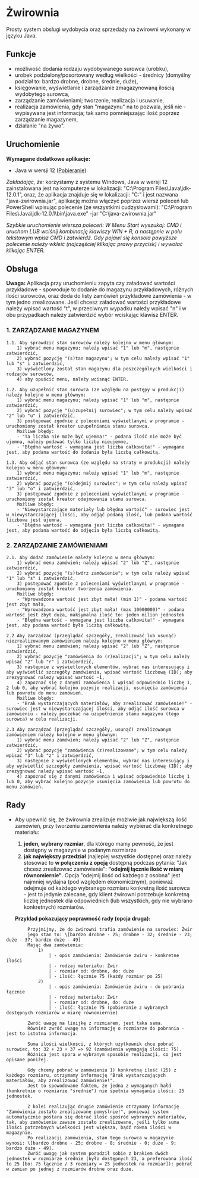 ﻿# Żwirownia

Prosty system obsługi wydobycia oraz sprzedaży na żwirowni wykonany w języku Java.



## Funkcje
- możliwość dodania rodzaju wydobywanego surowca (urobku),
- urobek podzielony/posortowany według wielkości - średnicy (domyślny podział to: bardzo drobne, drobne, średnie, duże),
- księgowanie, wyświetlanie i zarządzanie zmagazynowaną ilością wydobytego surowca,
- zarządzanie zamówieniami; tworzenie, realizacja i usuwanie,
- realizacja zamówienia, gdy stan "magazynu" na to pozwala, jeśli nie - wypisywana jest informacja; tak samo pomniejszając ilość poprzez zarządzanie magazynem,
- działanie "na żywo".



## Uruchomienie
**Wymagane dodatkowe aplikacje:**
- Java w wersji 12 ([Pobieranie](https://www.oracle.com/technetwork/java/javase/downloads/jdk12-downloads-5295953.html))

_Zakładając, że:_
    korzystamy z systemu Windows,
    Java w wersji 12 zainstalowana jest na komputerze w lokalizacji: "C:\Program Files\Java\jdk-12.0.1",
    oraz, że aplikacja znajduje się w lokalizacji: "C:\" i jest nazwana "java-zwirownia.jar",
aplikację można włączyć poprzez wiersz poleceń lub PowerShell wpisując polecenie (ze wszystkimi cudzysłowami):
    "C:\Program Files\Java\jdk-12.0.1\bin\java.exe" -jar "C:\java-zwirownia.jar"

_Szybkie uruchomienie wiersza poleceń:
W Menu Start wyszukaj: CMD i uruchom LUB wciśnij kombinację klawiszy WIN + R, a następnie w polu tekstowym wpisz CMD i zatwierdź.
Gdy pojawi się konsola powyższe polecenie należy wkleić (najczęściej klikając prawy przycisk) i wywołać klikając ENTER._



## Obsługa
**Uwaga:** Aplikacja przy uruchomieniu zapyta czy załadować wartości przykładowe - spowoduje to dodanie do magazynu przykładowych, różnych ilości surowców, oraz doda do listy zamówień przykładowe zamówienia - w tym jedno zrealizowane.
Jeśli chcesz załadować wartości przykładowe należy wpisać wartość "t", w przeciwnym wypadku należy wpisać "n" i w obu przypadkach należy zatwierdzić wybór wciskając klawisz ENTER.

### 1. ZARZĄDZANIE MAGAZYNEM

    1.1. Aby sprawdzić stan surowców należy kolejno w menu głównym:
        1) wybrać menu magazynu; należy wpisać "1" lub "m", następnie zatwierdzić,
        2) wybrać pozycję "(s)tan magazynu"; w tym celu należy wpisać "1" lub "s" i zatwierdzić,
        3) wyświetlony został stan magazynu dla poszczególnych wielkości i rodzajów surowców,
        4) aby opuścić menu, należy wcisnąć ENTER.

    1.2. Aby uzupełnić stan surowca (ze względu na postępy w produkcji) należy kolejno w menu głównym:
        1) wybrać menu magazynu; należy wpisać "1" lub "m", następnie zatwierdzić,
        2) wybrać pozycję "(u)zupełnij surowiec"; w tym celu należy wpisać "2" lub "u" i zatwierdzić,
        3) postępować zgodnie z poleceniami wyświetlanymi w programie - uruchomiony został kreator uzupełniania stanu surowca.
        Możliwe błędy:
        - "Ta liczba nie może być ujemna!" - podana ilość nie może być ujemna, należy podawać tylko liczby nieujemne,
        - "Błędna wartość - wymagana jest liczba całkowita!" - wymagane jest, aby podana wartość do dodania była liczbą całkowitą.

    1.3. Aby odjąć stan surowca (ze względu na straty w produkcji) należy kolejno w menu głównym:
        1) wybrać menu magazynu; należy wpisać "1" lub "m", następnie zatwierdzić,
        2) wybrać pozycję "(o)dejmij surowiec"; w tym celu należy wpisać "3" lub "o" i zatwierdzić,
        3) postępować zgodnie z poleceniami wyświetlanymi w programie - uruchomiony został kreator odejmowania stanu surowca.
        Możliwe błędy:
        - "Niewystarczające materiały lub błędna wartość" - surowiec jest w niewystarczającej ilości, aby odjąć podaną ilość, lub podana wartość liczbowa jest ujemna,
        - "Błędna wartość - wymagana jest liczba całkowita!" - wymagane jest, aby podana wartość do odjęcia była liczbą całkowitą.

### 2. ZARZĄDZANIE ZAMÓWIENIAMI

    2.1. Aby dodać zamówienie należy kolejno w menu głównym:
        1) wybrać menu zamówień; należy wpisać "2" lub "Z", następnie zatwierdzić,
        2) wybrać pozycję "(s)twórz zamówienie"; w tym celu należy wpisać "1" lub "s" i zatwierdzić,
        3) postępować zgodnie z poleceniami wyświetlanymi w programie - uruchomiony został kreator tworzenia zamówienia.
        Możliwe błędy:
        - "Wprowadzona wartość jest zbyt mała! (min 1)" - podana wartość jest zbyt mała,
        - "Wprowadzona wartość jest zbyt mała! (max 10000000)" - podana wartość jest zbyt duża, maksymalna ilość to: jeden milion jednostek
        - "Błędna wartość - wymagana jest liczba całkowita!" - wymagane jest, aby podana wartość była liczbą całkowitą.

    2.2 Aby zarządzać (przeglądać szczegóły, zrealizować lub usunąć) niezrealizowanym zamówieniem należy kolejno w menu głównym:
        1) wybrać menu zamówień; należy wpisać "2" lub "Z", następnie zatwierdzić,
        2) wybrać pozycję "zamówienia do (r)ealizacji"; w tym celu należy wpisać "2" lub "r" i zatwierdzić,
        3) następnie z wyświetlonych elementów, wybrać nas interesujący i aby wyświetlić szczegóły zamówienia, wpisać wartość liczbową (ID); aby zrezygnować należy wpisać wartość -1,
        4) zapoznać się z danymi zamówienia i wpisać odpowiednio liczbę 1, 2 lub 0, aby wybrać kolejno pozycje realizacji, usunięcia zamówienia lub powrotu do menu zamówień.
        Możliwe błędy:
        - "Brak wystarczających materiałów, aby zrealizować zamówienie!" - surowiec jest w niewystarczającej ilości, aby odjąć ilość surowca w zamówieniu - należy poczekać na uzupełnienie stanu magazynu (tego surowca) w celu realizacji.

    2.3 Aby zarządzać (przeglądać szczegóły, usunąć) zrealizowanym zamówieniem należy kolejno w menu głównym:
        1) wybrać menu zamówień; należy wpisać "2" lub "Z", następnie zatwierdzić,
        2) wybrać pozycję "zamówienia (z)realizowane"; w tym celu należy wpisać "3" lub "z" i zatwierdzić,
        3) następnie z wyświetlonych elementów, wybrać nas interesujący i aby wyświetlić szczegóły zamówienia, wpisać wartość liczbową (ID); aby zrezygnować należy wpisać wartość -1,
        4) zapoznać się z danymi zamówienia i wpisać odpowiednio liczbę 1 lub 0, aby wybrać kolejno pozycje usunięcia zamówienia lub powrotu do menu zamówień.



## Rady
- Aby upewnić się, że żwirownia zrealizuje możlwie jak największą ilość zamówień, przy tworzeniu zamówienia należy wybierać dla konkretnego materiału:
    1. **jeden, wybrany rozmiar**, dla którego mamy pewność, że jest dostępny w magazynie w podanym rozmiarze
    2. **jak największy przedział** (najlepiej wszystkie dostępne) oraz należy stosować to **w połączeniu z opcją** dostępną podczas pytania: "Jak chcesz zrealizować zamówienie": **"odejmij łącznie ilość w miarę równomiernie"**.
        Opcja "odejmij ilość od każdego z osobna" jest najmniej wydajna (pod względem ekonomicznym), ponieważ odejmuje od każdego wybranego rozmiaru konkretną ilość surowca - jest to jedynie zalecane, gdy klient żwirowni potrzebuje konkretną liczbę jednostek dla odpowiednich (lub wszystkich, gdy nie wybrano konkretnych) rozmiarów.

    **Przykład pokazujący poprawność rady (opcja druga):**
```
        Przyjmijmy, że do żwirowni trafia zamówienie na surowiec: Żwir
        jego stan to: \[bardzo drobne - 25; drobne - 32; średnie - 23; duże - 37; bardzo duże - 49]
        Mając dwa zamówienia:
            1)
                | - opis zamówienia: Zamówienie żwiru - konkretne ilości
                | - rodzaj materiału: Żwir
                | - rozmiar od: drobne, do: duże
                | - ilość: łącznie 75 (każdy rozmiar po 25)
            2)
                | - opis zamówienia: Zamówienie żwiru - do pobrania łącznie
                | - rodzaj materiału: Żwir
                | - rozmiar od: drobne, do: duże
                | - ilość: łącznie 75 (pobieranie z wybranych dostępnych rozmiarów w miarę równomiernie)

        Zwróć uwagę na linijkę z rozmiarem, jest taka sama.
        Również zwróć uwagę na informację o rozmiarze do pobrania - jest to istotna informacja.

        Suma ilości wielkości, z których użytkownik chce pobrać surowiec, to: 32 + 23 + 37 => 92 (zamówienia wymagają ilości: 75).
        Różnica jest spora w wybranym sposobie realizacji, co jest opisane poniżej.

        Gdy chcemy pobrać w zamówieniu 1) konkretną ilość (25) z każdego rozmiaru, otrzymamy informację "Brak wystarczających materiałów, aby zrealizować zamówienie!".
        Jest to spowodowane faktem, że jedna z wymaganych hałd (konkretnie o rozmiarze "średnie") nie spełnia wymagania ilości: 25 jednostek.

        Z kolei realizując drugie zamówienie otrzymamy informację "Zamówienia zostało zrealizowane pomyślnie!", ponieważ system automatycznie postara się dobrać ilość spośród wybranych materiałów, tak, aby zamówienie zawsze zostało zrealizowane, jeśli tylko suma ilości potrzebnych wielkości jest większa, bądź równa ilości w magazynie.
        Po realizacji zamówienia, stan tego surowca w magazynie wynosi: \[bardzo drobne - 25; drobne - 8; średnie - 0; duże - 9; bardzo duże - 49].
        Zwróć uwagę jak system poradził sobie z brakiem dwóch jednostek w rozmiarze średnie (było dostępnych 23, a preferowana ilość to 25 [bo: 75 łącznie / 3 rozmiary = 25 jednostek na rozmiar]): pobrał w zamian po jednej z rozmiarów drobne oraz duże.
```

